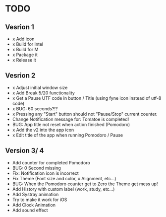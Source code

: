 # TODO

## Vesrion 1
- x Add icon
- x Build for Intel
- x Build for M
- x Package it
- x Release it

## Vesrion 2 
- x Adjust initial window size
- x Add Break 5/20 functionality
- x Get a Pause UTF code in button / Title (using fyne icon instead of utf-8 code)
- x BUG: 60 seconds?!?
- x Pressing any "Start" button should not "Pause/Stop" current counter.
- Change Notification message for: Tomatoe is completed!
- BUG: App title not reset when action finished (Pomodoro)
- x Add the v2 into the app icon
- x Edit title of the app when running Pomodoro / Pause


## Version 3/ 4
- Add counter for completed Pomodoro
- BUG: 0 Second missing
- Fix: Notification icon is incorrect
- Fix Theme (Font size and color, x Alignment, etc...)
- BUG: When the Pomodoro counter get to Zero the Theme get mess up!
- Add History with custom label (work, study, etc...)
- Add Systray animation
- Try to make it work for iOS
- Add Clock Animation
- Add sound effect
